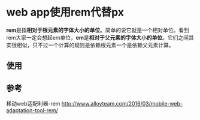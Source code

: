 # web app使用rem代替px
**rem**是指**相对于根元素的字体大小的单位**。简单的说它就是一个相对单位。看到rem大家一定会想起em单位，**em**是**相对于父元素的字体大小的单位**。它们之间其实很相似，只不过一个计算的规则是依赖根元素一个是依赖父元素计算。

## 使用



## 参考
移动web适配利器-rem
http://www.alloyteam.com/2016/03/mobile-web-adaptation-tool-rem/
